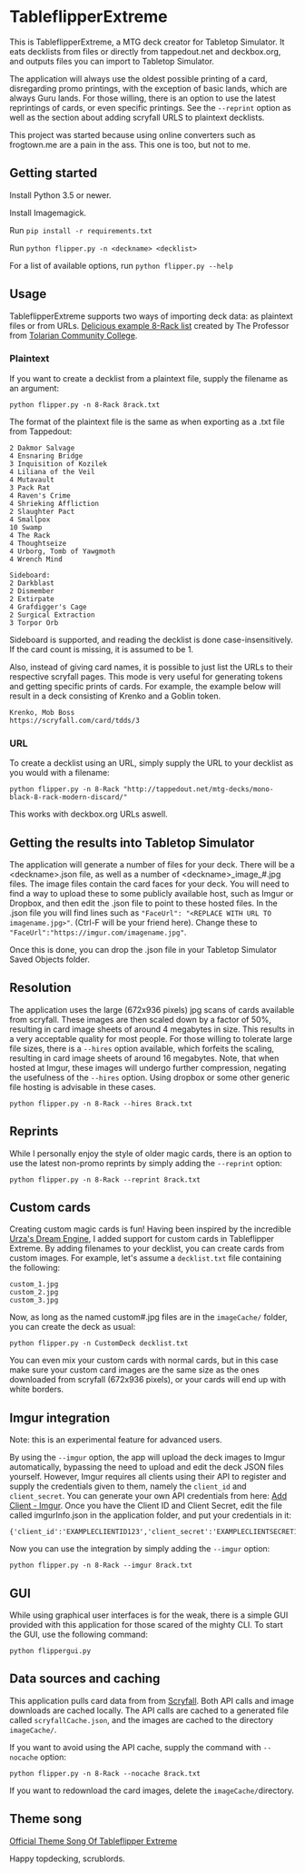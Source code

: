 # TableflipperExtreme
This is TableflipperExtreme, a MTG deck creator for Tabletop Simulator. It eats decklists from files or directly from tappedout.net and deckbox.org, and outputs files you can import to Tabletop Simulator.

The application will always use the oldest possible printing of a card, disregarding promo printings, with the exception of basic lands, which are always Guru lands. For those willing, there is an option to use the latest reprintings of cards, or even specific printings. See the `--reprint` option as well as the section about adding scryfall URLS to plaintext decklists.

This project was started because using online converters such as frogtown.me are a pain in the ass. This one is too, but not to me.

## Getting started

Install Python 3.5 or newer.

Install Imagemagick.

Run `pip install -r requirements.txt`

Run `python flipper.py -n <deckname> <decklist>`

For a list of available options, run `python flipper.py --help`

## Usage

TableflipperExtreme supports two ways of importing deck data: as plaintext files or from URLs. [Delicious example 8-Rack list](http://tappedout.net/mtg-decks/mono-black-8-rack-modern-discard/) created by The Professor from [Tolarian Community College](https://www.youtube.com/user/tolariancommunity).

### Plaintext

If you want to create a decklist from a plaintext file, supply the filename as an argument:

    python flipper.py -n 8-Rack 8rack.txt

The format of the plaintext file is the same as when exporting as a .txt file from Tappedout:

    2 Dakmor Salvage
    4 Ensnaring Bridge
    3 Inquisition of Kozilek
    4 Liliana of the Veil
    4 Mutavault
    3 Pack Rat
    4 Raven's Crime
    4 Shrieking Affliction
    2 Slaughter Pact
    4 Smallpox
    10 Swamp
    4 The Rack
    4 Thoughtseize
    4 Urborg, Tomb of Yawgmoth
    4 Wrench Mind

    Sideboard:
    2 Darkblast
    2 Dismember
    2 Extirpate
    4 Grafdigger's Cage
    2 Surgical Extraction
    3 Torpor Orb

Sideboard is supported, and reading the decklist is done case-insensitively. If the card count is missing, it is assumed to be 1.

Also, instead of giving card names, it is possible to just list the URLs to their respective scryfall pages. This mode is very useful for generating tokens and getting specific prints of cards. For example, the example below will result in a deck consisting of Krenko and a Goblin token.

    Krenko, Mob Boss
    https://scryfall.com/card/tdds/3


### URL

To create a decklist using an URL, simply supply the URL to your decklist as you would with a filename:

    python flipper.py -n 8-Rack "http://tappedout.net/mtg-decks/mono-black-8-rack-modern-discard/"

This works with deckbox.org URLs aswell.

## Getting the results into Tabletop Simulator

The application will generate a number of files for your deck. There will be a \<deckname\>.json file, as well as a number of \<deckname\>\_image\_#.jpg files. The image files contain the card faces for your deck. You will need to find a way to upload these to some publicly available host, such as Imgur or Dropbox, and then edit the .json file to point to these hosted files. In the .json file you will find lines such as `"FaceUrl": "<REPLACE WITH URL TO imagename.jpg>"`. (Ctrl-F will be your friend here). Change these to `"FaceUrl":"https://imgur.com/imagename.jpg"`.

Once this is done, you can drop the .json file in your Tabletop Simulator Saved Objects folder.

## Resolution

The application uses the large (672x936 pixels) jpg scans of cards available from scryfall. These images are then scaled down by a factor of 50%, resulting in card image sheets of around 4 megabytes in size. This results in a very acceptable quality for most people. For those willing to tolerate large file sizes, there is a `--hires` option available, which forfeits the scaling, resulting in card image sheets of around 16 megabytes. Note, that when hosted at Imgur, these images will undergo further compression, negating the usefulness of the `--hires` option. Using dropbox or some other generic file hosting is advisable in these cases.

    python flipper.py -n 8-Rack --hires 8rack.txt

## Reprints

While I personally enjoy the style of older magic cards, there is an option to use the latest non-promo reprints by simply adding the `--reprint` option:

    python flipper.py -n 8-Rack --reprint 8rack.txt

## Custom cards

Creating custom magic cards is fun! Having been inspired by the incredible [Urza's Dream Engine](http://andymakes.com/urzasdreamengine/), I added support for custom cards in Tableflipper Extreme. By adding filenames to your decklist, you can create cards from custom images. For example, let's assume a `decklist.txt` file containing the following:

    custom_1.jpg
    custom_2.jpg
    custom_3.jpg

Now, as long as the named custom#.jpg files are in the `imageCache/` folder, you can create the deck as usual:

    python flipper.py -n CustomDeck decklist.txt

You can even mix your custom cards with normal cards, but in this case make sure your custom card images are the same size as the ones downloaded from scryfall (672x936 pixels), or your cards will end up with white borders.

## Imgur integration

Note: this is an experimental feature for advanced users. 

By using the `--imgur` option, the app will upload the deck images to Imgur automatically, bypassing the need to upload and edit the deck JSON files yourself. However, Imgur requires all clients using their API to register and supply the credentials given to them, namely the `client_id` and `client_secret`. You can generate your own API credentials from here: [Add Client - Imgur](https://api.imgur.com/oauth2/addclient). Once you have the Client ID and Client Secret, edit the file called imgurInfo.json in the application folder, and put your credentials in it:

	{'client_id':'EXAMPLECLIENTID123','client_secret':'EXAMPLECLIENTSECRET123'}

Now you can use the integration by simply adding the `--imgur` option:

    python flipper.py -n 8-Rack --imgur 8rack.txt

## GUI

While using graphical user interfaces is for the weak, there is a simple GUI provided with this application for those scared of the mighty CLI. To start the GUI, use the following command:

    python flippergui.py

## Data sources and caching

This application pulls card data from from [Scryfall](https://scryfall.com/). Both API calls and image downloads are cached locally. The API calls are cached to a generated file called `scryfallCache.json`, and the images are cached to the directory `imageCache/`. 

If you want to avoid using the API cache, supply the command with `--nocache` option:

    python flipper.py -n 8-Rack --nocache 8rack.txt

If you want to redownload the card images, delete the `imageCache/`directory.

## Theme song

[Official Theme Song Of Tableflipper Extreme](https://www.youtube.com/watch?v=kQpaT9rhiog)

Happy topdecking, scrublords.
